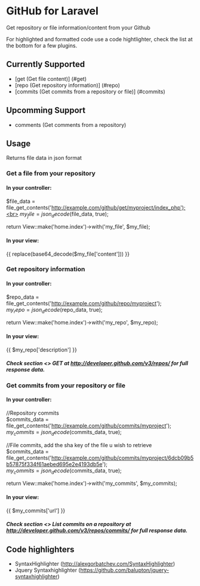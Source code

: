 # GitHub for Laravel

Get repository or file information/content from your Github

For highlighted and formatted code use a code hightlighter, check the list at the bottom for a few plugins.

## Currently Supported

- [get (Get file content)] (#get)
- [repo (Get repository information)] (#repo)
- [commits (Get commits from a repository or file)] (#commits)

## Upcomming Support

- comments (Get comments from a repository)

## Usage
Returns file data in json format
<a name="get"></a>
### Get a file from your repository

#### In your controller:

$file_data = file_get_contents('http://example.com/github/get/myproject/index_php');<br>
$my_file = json_decode($file_data, true);

return View::make('home.index')->with('my_file', $my_file);

#### In your view:

{{ replace(base64_decode($my_file['content'])) }}

<a name="repo"></a>
### Get repository information

#### In your controller:

$repo_data = file_get_contents('http://example.com/github/repo/myproject'); <br>
$my_repo = json_decode($repo_data, true);

return View::make('home.index')->with('my_repo', $my_repo);

#### In your view:

{{ $my_repo['description'] }}

##### Check section <> GET at http://developer.github.com/v3/repos/ for full response data.

<a name="commits"></a>
### Get commits from your repository or file

#### In your controller:
//Repository commits <br>
$commits_data = file_get_contents('http://example.com/github/commits/myproject'); <br>
$my_commits = json_decode($commits_data, true);

//File commits, add the sha key of the file u wish to retrieve <br>
$commits_data = file_get_contents('http://example.com/github/commits/myproject/6dcb09b5b57875f334f61aebed695e2e4193db5e'); <br>
$my_commits = json_decode($commits_data, true);

return View::make('home.index')->with('my_commits', $my_commits);

#### In your view:

{{ $my_commits['url'] }}

##### Check section <> List commits on a repository at http://developer.github.com/v3/repos/commits/ for full response data.

## Code highlighters

- SyntaxHighlighter (http://alexgorbatchev.com/SyntaxHighlighter)
- Jquery Syntaxhighlighter (https://github.com/balupton/jquery-syntaxhighlighter)
